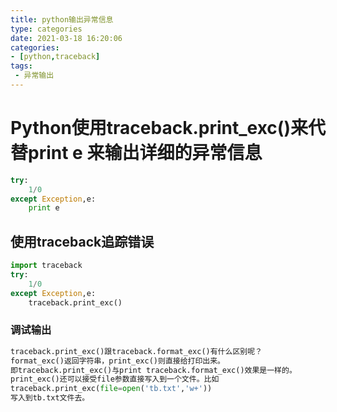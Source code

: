 ```yaml
---
title: python输出异常信息
type: categories
date: 2021-03-18 16:20:06
categories: 
- [python,traceback]
tags:
 - 异常输出
---
```


# Python使用traceback.print_exc()来代替print e 来输出详细的异常信息

```python
try:  
    1/0  
except Exception,e:  
    print e  
```

## 使用traceback追踪错误

```python
import traceback  
try:  
    1/0  
except Exception,e:  
    traceback.print_exc()  
```

### 调试输出

```python
traceback.print_exc()跟traceback.format_exc()有什么区别呢？
format_exc()返回字符串，print_exc()则直接给打印出来。
即traceback.print_exc()与print traceback.format_exc()效果是一样的。
print_exc()还可以接受file参数直接写入到一个文件。比如
traceback.print_exc(file=open('tb.txt','w+'))
写入到tb.txt文件去。
```

